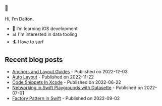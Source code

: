 ### 👋 
Hi, I’m Dalton.
- 📱 I’m learning iOS development
- 📊 I'm interested in data tooling
- 🏄 I love to surf

<!---
daltonturner/daltonturner is a ✨ special ✨ repository because its `README.md` (this file) appears on your GitHub profile.
You can click the Preview link to take a look at your changes.
--->

## Recent blog posts
* [Anchors and Layout Guides](https://daltonturner.xyzhttps://daltonturner.xyz/posts/anchors_and_layout_constraints) - Published on 2022-12-03
* [Auto Layout](https://daltonturner.xyzhttps://daltonturner.xyz/posts/auto_layout) - Published on 2022-11-22
* [Code Snippets In Xcode](https://daltonturner.xyzhttps://daltonturner.xyz/posts/code_snippets) - Published on 2022-06-22
* [Networking in Swift Playgrounds with Datasette](https://daltonturner.xyzhttps://daltonturner.xyz/posts/datasette_playground_networking) - Published on 2022-07-01
* [Factory Pattern in Swift](https://daltonturner.xyzhttps://daltonturner.xyz/posts/factory_method) - Published on 2022-09-02